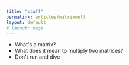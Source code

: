```yaml
---
title: "stuff"
permalink: articles/matrixmult
layout: default
# layout: page
---
```


- What's a matrix?
- What does it mean to multiply two matrices?
- Don't run and dive
